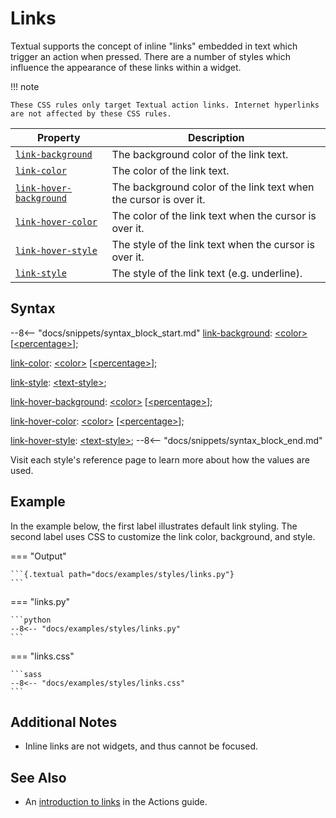 # Links

Textual supports the concept of inline "links" embedded in text which trigger an action when pressed.
There are a number of styles which influence the appearance of these links within a widget.

!!! note

    These CSS rules only target Textual action links. Internet hyperlinks are not affected by these CSS rules.

| Property                                              | Description                                                       |
|-------------------------------------------------------|-------------------------------------------------------------------|
| [`link-background`](./link_background.md)             | The background color of the link text.                            |
| [`link-color`](./link_color.md)                       | The color of the link text.                                       |
| [`link-hover-background`](./link_hover_background.md) | The background color of the link text when the cursor is over it. |
| [`link-hover-color`](./link_hover_color.md)           | The color of the link text when the cursor is over it.            |
| [`link-hover-style`](./link_hover_style.md)           | The style of the link text when the cursor is over it.            |
| [`link-style`](./link_style.md)                       | The style of the link text (e.g. underline).                      |

## Syntax

--8<-- "docs/snippets/syntax_block_start.md"
<a href="./link_background">link-background</a>: <a href="../../css_types/color">&lt;color&gt;</a> [<a href="../../css_types/percentage">&lt;percentage&gt;</a>];

<a href="./link_color">link-color</a>: <a href="../../css_types/color">&lt;color&gt;</a> [<a href="../../css_types/percentage">&lt;percentage&gt;</a>];

<a href="./link_style">link-style</a>: <a href="../../css_types/text_style">&lt;text-style&gt;</a>;

<a href="./link_hover_background">link-hover-background</a>: <a href="../../css_types/color">&lt;color&gt;</a> [<a href="../../css_types/percentage">&lt;percentage&gt;</a>];

<a href="./link_hover_color">link-hover-color</a>: <a href="../../css_types/color">&lt;color&gt;</a> [<a href="../../css_types/percentage">&lt;percentage&gt;</a>];

<a href="./link_hover_style">link-hover-style</a>: <a href="../../css_types/text_style">&lt;text-style&gt;</a>;
--8<-- "docs/snippets/syntax_block_end.md"

Visit each style's reference page to learn more about how the values are used.

## Example

In the example below, the first label illustrates default link styling.
The second label uses CSS to customize the link color, background, and style.

=== "Output"

    ```{.textual path="docs/examples/styles/links.py"}
    ```

=== "links.py"

    ```python
    --8<-- "docs/examples/styles/links.py"
    ```

=== "links.css"

    ```sass
    --8<-- "docs/examples/styles/links.css"
    ```

## Additional Notes

* Inline links are not widgets, and thus cannot be focused.

## See Also

* An [introduction to links](../../guide/actions.md#links) in the Actions guide.

[//]: # (TODO: Links are documented twice in the guide, and one will likely be removed. Check the link above still works after that.)
